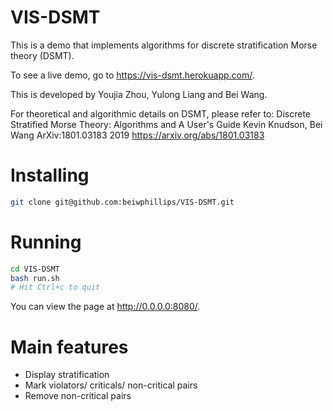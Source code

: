 # VIS-DSMT

This is a demo that implements algorithms for discrete stratification Morse theory (DSMT).

To see a live demo, go to https://vis-dsmt.herokuapp.com/.

This is developed by Youjia Zhou, Yulong Liang and Bei Wang. 

For theoretical and algorithmic details on DSMT, please refer to:
Discrete Stratified Morse Theory: Algorithms and A User's Guide
Kevin Knudson, Bei Wang
ArXiv:1801.03183
2019
https://arxiv.org/abs/1801.03183

# Installing
```bash
git clone git@github.com:beiwphillips/VIS-DSMT.git
```

# Running
```bash
cd VIS-DSMT
bash run.sh
# Hit Ctrl+c to quit
```

You can view the page at http://0.0.0.0:8080/.

# Main features
- Display stratification
- Mark violators/ criticals/ non-critical pairs
- Remove non-critical pairs
